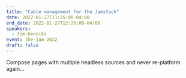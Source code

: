 ```yaml
---
title: "Cable management for the Jamstack"
date: 2022-01-27T11:35:00-04:00
end_date: 2022-01-27T12:20:00-04:00
speakers:
  - tim-benniks
event: the-jam-2022
draft: false
---
```


Compose pages with multiple headless sources and never re-platform again…
